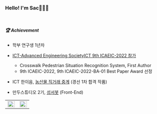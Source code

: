 <h3 font style="consolas">Hello! I'm Sac🙋🏻‍♂️</h3>
<br>


##### 🏆 Achievement<br>
<p>

- 학부 연구생 1년차
  
- <a href=https://ictaes.org/9th-international-conference/conference-program/> ICT-Advanced Engineering SocietyICT 9th ICAEIC-2022 참가</a>
  - Crosswalk Pedestrian Situation Recognition System, First Author
  - 9th ICAEIC-2022, 9th ICAEIC-2022-BA-01 Best Paper Award 선정

- ICT 한이음, [농산물 직거래 중계](https://www.hanium.or.kr/portal/project/teamBlogView.do) (경선 1차 합격 작품)
  
- 만두스튜디오 2기, [성서봇](https://apps.apple.com/kr/app/%EC%84%B1%EC%84%9C%EB%B4%87/id1441276020) (Front-End)  
  
  
  
<table><tr><td valign="top" width="50%">


<img src="https://github-readme-stats.vercel.app/api?username=toast-ceo&show_icons=true&count_private=true&hide_border=true" align="left" style="width: 100%" />

</td><td valign="top" width="50%">

<img src="https://github-readme-stats.vercel.app/api/top-langs/?username=toast-ceo&hide_border=true&layout=compact" align="left" style="width: 100%" />

</td></tr></table>  
